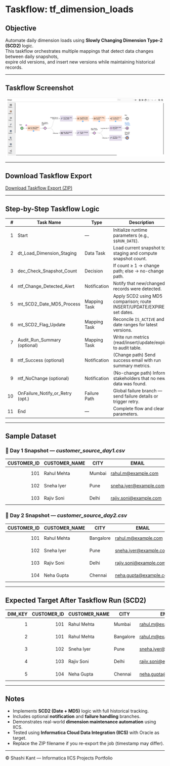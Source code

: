 # Taskflow: tf_dimension_loads

## Objective
Automate daily dimension loads using **Slowly Changing Dimension Type-2 (SCD2)** logic.  
This taskflow orchestrates multiple mappings that detect data changes between daily snapshots,  
expire old versions, and insert new versions while maintaining historical records.

---

## Taskflow Screenshot
![tf_dimension_loads](../CDI/taskflows/tf_dimension_loads.png)

---

## Download Taskflow Export
[Download Taskflow Export (ZIP)](/jobs_exports/tf_dimension_loads-1760639743112.zip)





---

## Step-by-Step Taskflow Logic

| # | Task Name | Type | Description |
|---:|------------------------------|------------------|-------------|
| 1 | Start | — | Initialize runtime parameters (e.g., `$$RUN_DATE`). |
| 2 | dt_Load_Dimension_Staging | Data Task | Load current snapshot to staging and compute snapshot count. |
| 3 | dec_Check_Snapshot_Count | Decision | If count ≥ 1 → change path; else → no-change path. |
| 4 | ntf_Change_Detected_Alert | Notification | Notify that new/changed records were detected. |
| 5 | mt_SCD2_Date_MD5_Process | Mapping Task | Apply SCD2 using MD5 comparison; route INSERT/UPDATE/EXPIRE; set dates. |
| 6 | mt_SCD2_Flag_Update | Mapping Task | Reconcile `IS_ACTIVE` and date ranges for latest versions. |
| 7 | Audit_Run_Summary (optional) | Mapping Task | Write run metrics (read/insert/update/expire) to audit table. |
| 8 | ntf_Success (optional) | Notification | (Change path) Send success email with run summary metrics. |
| 9 | ntf_NoChange (optional) | Notification | (No-change path) Inform stakeholders that no new data was found. |
|10 | OnFailure_Notify_or_Retry (opt.) | Failure Path | Global failure branch — send failure details or trigger retry. |
|11 | End | — | Complete flow and clear parameters. |

---

## Sample Dataset

### 📘 Day 1 Snapshot — *customer_source_day1.csv*

| CUSTOMER_ID | CUSTOMER_NAME | CITY   | EMAIL                   | LOAD_DATE |
|------------:|----------------|--------|--------------------------|------------|
| 101 | Rahul Mehta | Mumbai | rahul.m@example.com | 2025-10-15 |
| 102 | Sneha Iyer  | Pune   | sneha.iyer@example.com | 2025-10-15 |
| 103 | Rajiv Soni  | Delhi  | rajiv.soni@example.com | 2025-10-15 |

### 📘 Day 2 Snapshot — *customer_source_day2.csv*

| CUSTOMER_ID | CUSTOMER_NAME | CITY       | EMAIL                    | LOAD_DATE |
|------------:|----------------|------------|---------------------------|------------|
| 101 | Rahul Mehta | Bangalore | rahul.m@example.com     | 2025-10-16 |
| 102 | Sneha Iyer  | Pune      | sneha.iyer@example.com  | 2025-10-16 |
| 103 | Rajiv Soni  | Delhi     | rajiv.soni@example.com  | 2025-10-16 |
| 104 | Neha Gupta  | Chennai   | neha.gupta@example.com  | 2025-10-16 |

---

## Expected Target After Taskflow Run (SCD2)

| DIM_KEY | CUSTOMER_ID | CUSTOMER_NAME | CITY      | EMAIL                   | START_DATE | END_DATE   | IS_ACTIVE |
|--------:|------------:|---------------|-----------|-------------------------|-------------|-------------|-----------:|
| 1 | 101 | Rahul Mehta | Mumbai    | rahul.m@example.com     | 2025-10-15 | 2025-10-16 | 0 |
| 2 | 101 | Rahul Mehta | Bangalore | rahul.m@example.com     | 2025-10-16 | 9999-12-31 | 1 |
| 3 | 102 | Sneha Iyer  | Pune      | sneha.iyer@example.com  | 2025-10-15 | 9999-12-31 | 1 |
| 4 | 103 | Rajiv Soni  | Delhi     | rajiv.soni@example.com  | 2025-10-15 | 9999-12-31 | 1 |
| 5 | 104 | Neha Gupta  | Chennai   | neha.gupta@example.com  | 2025-10-16 | 9999-12-31 | 1 |

---

## Notes
- Implements **SCD2 (Date + MD5)** logic with full historical tracking.  
- Includes optional **notification** and **failure handling** branches.  
- Demonstrates real-world **dimension maintenance automation** using IICS.  
- Tested using **Informatica Cloud Data Integration (IICS)** with Oracle as target.  
- Replace the ZIP filename if you re-export the job (timestamp may differ).  

---

© Shashi Kant — Informatica IICS Projects Portfolio
